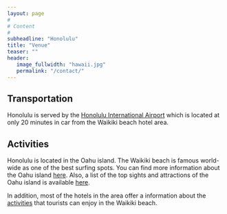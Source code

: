```yaml
---
layout: page
#
# Content
#
subheadline: "Honolulu"
title: "Venue"
teaser: ""
header:
   image_fullwidth: "hawaii.jpg"
   permalink: "/contact/"
---
```



<h2>Transportation</h2>


Honolulu is served by the <a href="http://hawaii.gov/hnl">Honolulu International Airport</a>
which is located at only 20 minutes in car from the Waikiki beach hotel area.

<h2>Activities</h2>

Honolulu is located in the Oahu island. The Waikiki beach is famous
world-wide as one of the best surfing spots. You can find more information
about the Oahu island <a href="http://www.gohawaii.com/oahu/">here</a>. Also,
a list of the top sights and attractions of the Oahu island is
available <a href="http://www.gohawaii.com/oahu/guidebook/top-sights/">here</a>.

In addition, most of the hotels in the area offer a information about the
<a href="https://waikiki.regency.hyatt.com/en/hotel/activities.html">activities</a>
that tourists can enjoy in the Waikiki beach.



